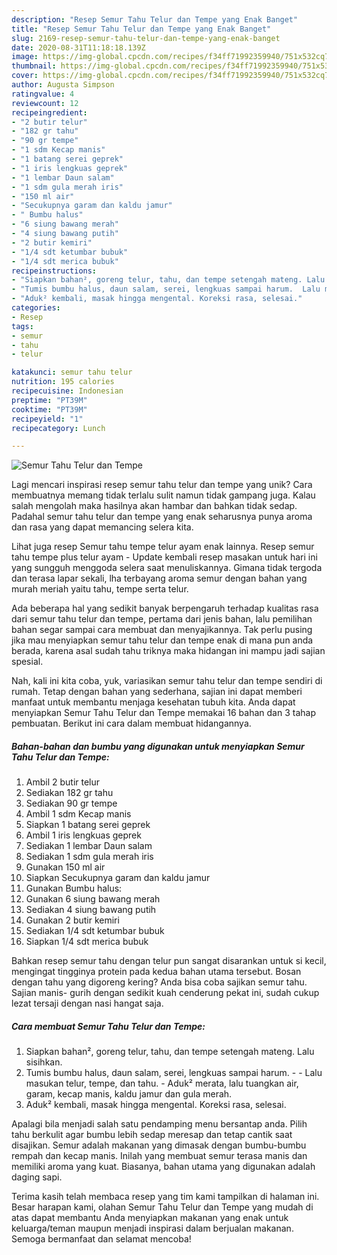 ```yaml
---
description: "Resep Semur Tahu Telur dan Tempe yang Enak Banget"
title: "Resep Semur Tahu Telur dan Tempe yang Enak Banget"
slug: 2169-resep-semur-tahu-telur-dan-tempe-yang-enak-banget
date: 2020-08-31T11:18:18.139Z
image: https://img-global.cpcdn.com/recipes/f34ff71992359940/751x532cq70/semur-tahu-telur-dan-tempe-foto-resep-utama.jpg
thumbnail: https://img-global.cpcdn.com/recipes/f34ff71992359940/751x532cq70/semur-tahu-telur-dan-tempe-foto-resep-utama.jpg
cover: https://img-global.cpcdn.com/recipes/f34ff71992359940/751x532cq70/semur-tahu-telur-dan-tempe-foto-resep-utama.jpg
author: Augusta Simpson
ratingvalue: 4
reviewcount: 12
recipeingredient:
- "2 butir telur"
- "182 gr tahu"
- "90 gr tempe"
- "1 sdm Kecap manis"
- "1 batang serei geprek"
- "1 iris lengkuas geprek"
- "1 lembar Daun salam"
- "1 sdm gula merah iris"
- "150 ml air"
- "Secukupnya garam dan kaldu jamur"
- " Bumbu halus"
- "6 siung bawang merah"
- "4 siung bawang putih"
- "2 butir kemiri"
- "1/4 sdt ketumbar bubuk"
- "1/4 sdt merica bubuk"
recipeinstructions:
- "Siapkan bahan², goreng telur, tahu, dan tempe setengah mateng. Lalu sisihkan."
- "Tumis bumbu halus, daun salam, serei, lengkuas sampai harum.  Lalu masukan telur, tempe, dan tahu. Aduk² merata, lalu tuangkan air, garam, kecap manis, kaldu jamur dan gula merah."
- "Aduk² kembali, masak hingga mengental. Koreksi rasa, selesai."
categories:
- Resep
tags:
- semur
- tahu
- telur

katakunci: semur tahu telur 
nutrition: 195 calories
recipecuisine: Indonesian
preptime: "PT39M"
cooktime: "PT39M"
recipeyield: "1"
recipecategory: Lunch

---
```



![Semur Tahu Telur dan Tempe](https://img-global.cpcdn.com/recipes/f34ff71992359940/751x532cq70/semur-tahu-telur-dan-tempe-foto-resep-utama.jpg)

Lagi mencari inspirasi resep semur tahu telur dan tempe yang unik? Cara membuatnya memang tidak terlalu sulit namun tidak gampang juga. Kalau salah mengolah maka hasilnya akan hambar dan bahkan tidak sedap. Padahal semur tahu telur dan tempe yang enak seharusnya punya aroma dan rasa yang dapat memancing selera kita.

Lihat juga resep Semur tahu tempe telur ayam enak lainnya. Resep semur tahu tempe plus telur ayam - Update kembali resep masakan untuk hari ini yang sungguh menggoda selera saat menuliskannya. Gimana tidak tergoda dan terasa lapar sekali, lha terbayang aroma semur dengan bahan yang murah meriah yaitu tahu, tempe serta telur.

Ada beberapa hal yang sedikit banyak berpengaruh terhadap kualitas rasa dari semur tahu telur dan tempe, pertama dari jenis bahan, lalu pemilihan bahan segar sampai cara membuat dan menyajikannya. Tak perlu pusing jika mau menyiapkan semur tahu telur dan tempe enak di mana pun anda berada, karena asal sudah tahu triknya maka hidangan ini mampu jadi sajian spesial.


Nah, kali ini kita coba, yuk, variasikan semur tahu telur dan tempe sendiri di rumah. Tetap dengan bahan yang sederhana, sajian ini dapat memberi manfaat untuk membantu menjaga kesehatan tubuh kita. Anda dapat menyiapkan Semur Tahu Telur dan Tempe memakai 16 bahan dan 3 tahap pembuatan. Berikut ini cara dalam membuat hidangannya.

<!--inarticleads1-->

##### Bahan-bahan dan bumbu yang digunakan untuk menyiapkan Semur Tahu Telur dan Tempe:

1. Ambil 2 butir telur
1. Sediakan 182 gr tahu
1. Sediakan 90 gr tempe
1. Ambil 1 sdm Kecap manis
1. Siapkan 1 batang serei geprek
1. Ambil 1 iris lengkuas geprek
1. Sediakan 1 lembar Daun salam
1. Sediakan 1 sdm gula merah iris
1. Gunakan 150 ml air
1. Siapkan Secukupnya garam dan kaldu jamur
1. Gunakan  Bumbu halus:
1. Gunakan 6 siung bawang merah
1. Sediakan 4 siung bawang putih
1. Gunakan 2 butir kemiri
1. Sediakan 1/4 sdt ketumbar bubuk
1. Siapkan 1/4 sdt merica bubuk


Bahkan resep semur tahu dengan telur pun sangat disarankan untuk si kecil, mengingat tingginya protein pada kedua bahan utama tersebut. Bosan dengan tahu yang digoreng kering? Anda bisa coba sajikan semur tahu. Sajian manis- gurih dengan sedikit kuah cenderung pekat ini, sudah cukup lezat tersaji dengan nasi hangat saja. 

<!--inarticleads2-->

##### Cara membuat Semur Tahu Telur dan Tempe:

1. Siapkan bahan², goreng telur, tahu, dan tempe setengah mateng. Lalu sisihkan.
1. Tumis bumbu halus, daun salam, serei, lengkuas sampai harum. -  - Lalu masukan telur, tempe, dan tahu. - Aduk² merata, lalu tuangkan air, garam, kecap manis, kaldu jamur dan gula merah.
1. Aduk² kembali, masak hingga mengental. Koreksi rasa, selesai.


Apalagi bila menjadi salah satu pendamping menu bersantap anda. Pilih tahu berkulit agar bumbu lebih sedap meresap dan tetap cantik saat disajikan. Semur adalah makanan yang dimasak dengan bumbu-bumbu rempah dan kecap manis. Inilah yang membuat semur terasa manis dan memiliki aroma yang kuat. Biasanya, bahan utama yang digunakan adalah daging sapi. 

Terima kasih telah membaca resep yang tim kami tampilkan di halaman ini. Besar harapan kami, olahan Semur Tahu Telur dan Tempe yang mudah di atas dapat membantu Anda menyiapkan makanan yang enak untuk keluarga/teman maupun menjadi inspirasi dalam berjualan makanan. Semoga bermanfaat dan selamat mencoba!
